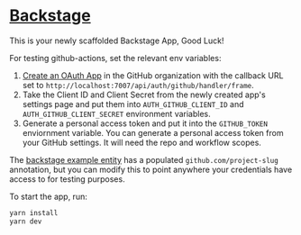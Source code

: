 # [Backstage](https://backstage.io)

This is your newly scaffolded Backstage App, Good Luck!

For testing github-actions, set the relevant env variables:

1. [Create an OAuth App](https://developer.github.com/apps/building-oauth-apps/creating-an-oauth-app/) in the GitHub organization with the callback URL set to `http://localhost:7007/api/auth/github/handler/frame`.
2. Take the Client ID and Client Secret from the newly created app's settings page and put them into `AUTH_GITHUB_CLIENT_ID` and `AUTH_GITHUB_CLIENT_SECRET` environment variables.
3. Generate a personal access token and put it into the `GITHUB_TOKEN` enviornment variable. You can generate a personal access token from your GitHub settings. It will need the repo and workflow scopes.

The [backstage example entity](./examples/entities.yaml) has a populated `github.com/project-slug` annotation, but you can modify this to point anywhere your credentials have access to for testing purposes.

To start the app, run:

```sh
yarn install
yarn dev
```

